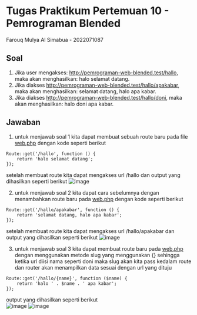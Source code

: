 
# Tugas Praktikum Pertemuan 10 - Pemrograman Blended

Farouq Mulya Al Simabua - 2022071087


## Soal

1. Jika user mengakses: http://pemrograman-web-blended.test/hallo, maka akan menghasilkan: halo selamat datang.
2. Jika diakses http://pemrograman-web-blended.test/hallo/apakabar, maka akan menghasilkan: selamat datang, halo apa kabar.
3. Jika diakses http://pemrograman-web-blended.test/hallo/doni, maka akan menghasilkan: halo doni apa kabar.

## Jawaban
1. untuk menjawab soal 1 kita dapat membuat sebuah route baru pada file [web.php](https://github.com/stdarkpha/pemrograman-web-blended/blob/main/routes/web.php)
dengan kode seperti berikut
```
Route::get('/hallo', function () {
    return 'halo selamat datang';
});
```
setelah membuat route kita dapat mengakses url /hallo dan output yang dihasilkan seperti berikut
![image](https://github.com/user-attachments/assets/cd4ce3c7-3c75-446d-9c2e-b557c0ae9b0a)

2. untuk menjawab soal 2 kita dapat cara sebelumnya dengan menambahkan route baru pada [web.php](https://github.com/stdarkpha/pemrograman-web-blended/blob/main/routes/web.php)
dengan kode seperti berikut
```
Route::get('/hallo/apakabar', function () {
    return 'selamat datang, halo apa kabar';
});
```
setelah membuat route kita dapat mengakses url /hallo/apakabar dan output yang dihasilkan seperti berikut
![image](https://github.com/user-attachments/assets/92503bcd-16f4-4c1d-973a-a83f9af6783c)

3. untuk menjawab soal 3 kita dapat membuat route baru pada [web.php](https://github.com/stdarkpha/pemrograman-web-blended/blob/main/routes/web.php)
dengan menggunakan metode slug yang menggunakan {} sehingga ketika url diisi nama seperti doni maka slug akan kita pass kedalam route dan router akan menampilkan data sesuai dengan url yang dituju
```
Route::get('/hallo/{name}', function ($name) {
    return 'halo ' . $name . ' apa kabar';
});
```
output yang dihasilkan seperti berikut <br>
![image](https://github.com/user-attachments/assets/bae3ed49-37a3-47f7-a121-99422eb35227)
![image](https://github.com/user-attachments/assets/538b2161-5304-4571-a40b-1622cd3b4a0a)




